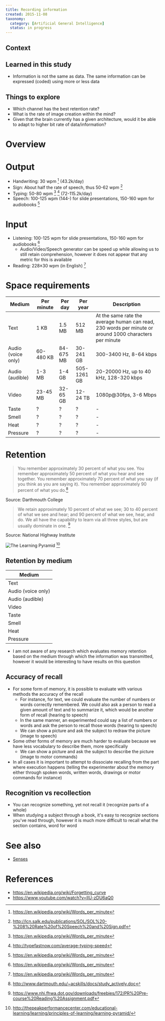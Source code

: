 ```yaml
---
title: Recording information
created: 2015-11-08
taxonomy:
  category: [Artificial General Intelligence]
  status: in progress
---
```


## Context

## Learned in this study
* Information is not the same as data. The same information can be expressed (coded) using more or less data

## Things to explore
* Which channel has the best retention rate?
* What is the rate of image creation within the mind?
* Given that the brain currently has a given architecture, would it be able to adapt to higher bit rate of data/information?

# Overview

# Output
* Handwriting: 30 wpm [^5] (43.2k/day)
* Sign: About half the rate of speech, thus 50-62 wpm [^6]
* Typing: 50-80 wpm [^5] [^4] (72-115.2k/day)
* Speech: 100-125 wpm (144-) for slide presentations, 150-160 wpm for audiobooks [^5]

# Input
* Listening: 100-125 wpm for slide presentations, 150-160 wpm for audiobooks [^5]
	* Audio/Video/Speech generator can be speed up while allowing us to still retain comprehension, however it does not appear that any metric for this is available
* Reading: 228±30 wpm (in English) [^5]

# Space requirements
| Medium | Per minute | Per day | Per year | Description |
|--------|------------|---------|----------|-------------|
| Text | 1 KB | 1.5 MB | 512 MB | At the same rate the average human can read, 230 words per minute or around 1000 characters per minute |
| Audio (voice only) | 60-480 KB | 84-675 MB | 30-241 GB | 300-3400 Hz, 8-64 kbps |
| Audio (audible) | 1-3 MB | 1-4 GB | 505-1261 GB | 20-20000 Hz, up to 40 kHz, 128-320 kbps  |
| Video | 23-45 MB | 32-65 GB | 12-24 TB | 1080p@30fps, 3-6 Mbps |
| Taste | ? | ? | ? | - |
| Smell | ? | ? | ? | - |
| Heat | ? | ? | ? | - |
| Pressure | ? | ? | ? | - |

# Retention
> You remember approximately 30 percent of what you see.
> You remember approximately 50 percent of what you hear and see together.
> You remember approximately 70 percent of what you say (if you think as you are saying it).
> You remember approximately 90 percent of what you do.[^1]

Source: Darthmouth College

> We retain approximately 10 percent of what we see;
> 30 to 40 percent of what we see and hear;
> and 90 percent of what we see, hear, and do.
> We all have the capability to learn via all three styles, but are usually dominate in one. [^2]

Source: National Highway Institute

![The Learning Pyramid](assets/images/Learning-Pyramid.jpg) [^3]

## Retention by medium
| Medium |
|--------|
| Text |
| Audio (voice only) |
| Audio (audible) |
| Video |
| Taste |
| Smell |
| Heat |
| Pressure |

* I am not aware of any research which evaluates memory retention based on the medium through which the information was transmitted, however it would be interesting to have results on this question

## Accuracy of recall
* For some form of memory, it is possible to evaluate with various methods the accuracy of the recall
	* For instance, for text, we could evaluate the number of numbers or words correctly remembered. We could also ask a person to read a given amount of text and to summarize it, which would be another form of recall (hearing to speech)
	* In the same manner, an experimented could say a list of numbers or words and ask the person to recall those words (hearing to speech)
	* We can show a picture and ask the subject to redraw the picture (image to speech)
* Some other forms of memory are much harder to evaluate because we have less vocabulary to describe them, more specifically
	* We can show a picture and ask the subject to describe the picture (image to motor commands)
* In all cases it is important to attempt to dissociate recalling from the part where execution happens (telling the experimenter about the memory either through spoken words, written words, drawings or motor commands for instance)

## Recognition vs recollection
* You can recognize something, yet not recall it (recognize parts of a whole)
* When studying a subject through a book, it's easy to recognize sections you've read through, however it is much more difficult to recall what the section contains, word for word

# See also
* [Senses](../senses)

# References
[^1]: http://www.dartmouth.edu/~acskills/docs/study_actively.doc
[^2]: https://www.nhi.fhwa.dot.gov/downloads/freebies/172/PR%20Pre-course%20Reading%20Assignment.pdf
[^3]: http://thepeakperformancecenter.com/educational-learning/learning/principles-of-learning/learning-pyramid/
[^4]: http://typefastnow.com/average-typing-speed
[^5]: https://en.wikipedia.org/wiki/Words_per_minute
[^6]: http://lcn.salk.edu/publications/SOL/SOL%20-%208%20Rate%20of%20Speech%20and%20Sign.pdf

* https://en.wikipedia.org/wiki/Forgetting_curve
* https://www.youtube.com/watch?v=IlU-zDU6aQ0
